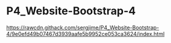 # P4_Website-Bootstrap-4

https://rawcdn.githack.com/sergjime/P4_Website-Bootstrap-4/9e0efd49b07467d3939aafe5b9952ce053ca3624/index.html

